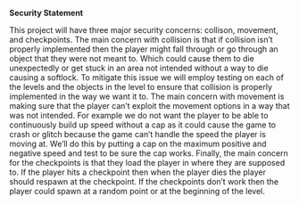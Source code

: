 **Security Statement**

This project will have three major security concerns: collison, movement, and checkpoints. The main concern with collision is that if collision isn’t properly implemented then the player might fall through or go through an object that they were not meant to. Which could cause them to die unexpectedly or get stuck in an area not intended without a way to die causing a softlock. To mitigate this issue we will employ testing on each of the levels and the objects in the level to ensure that collision is properly implemented in the way we want it to.		The main concern with movement is making sure that the player can’t exploit the movement options in a way that was not intended. For example we do not want the player to be able to continuously build up speed without a cap as it could cause the game to crash or glitch because the game can’t handle the speed the player is moving at. We’ll do this by putting a cap on the maximum positive and negative speed and test to be sure the cap works.	Finally, the main concern for the checkpoints is that they load the player in where they are supposed to. If the player hits a checkpoint then when the player dies the player should respawn at the checkpoint. If the checkpoints don’t work then the player could spawn at a random point or at the beginning of the level. 
